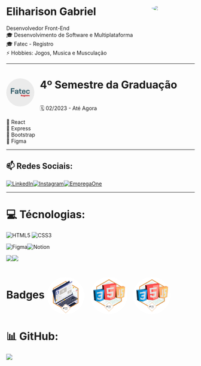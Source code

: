 # Eliharison Gabriel <img  width="100px" style="margin: 0 15px 0 0; border-radius: 99%" align="right" src="https://github.com/eliharison.png">

Desenvolvedor Front-End <br>🎓 Desenvolvimento de Software e Multiplataforma <br>🎓 Fatec - Registro <br>⚡ Hobbies: Jogos, Musica e Musculação

---

# <img src="https://raw.githubusercontent.com/Eliharison/Eliharison/refs/heads/main/assets/fatec-registro.jpeg" width="75px" style="margin: 0 15px 0 0; border-radius: 99%" align="left"> 4º Semestre da Graduação

<br> 🗓️ 02/2023 - Até Agora

📌 React<br>
📌 Express<br>
📌 Bootstrap<br>
📌 Figma<br>

---

## 📫 Redes Sociais:

[![LinkedIn](https://img.shields.io/badge/LinkedIn-0077B5?style=for-the-badge&logo=linkedin&logoColor=white)](https://linkedin.com/in/eliharison)[![Instagram](https://img.shields.io/badge/Instagram-E4405F?style=for-the-badge&logo=instagram&logoColor=white)](https://instagram.com/elihszd)[![EmpregaOne](https://img.shields.io/badge/Perfil-FF7F41?style=for-the-badge)](https://cursos.alura.com.br/emprega-one/profile/eliharison11)

---

# 💻 Técnologias:

![HTML5](https://img.shields.io/badge/html5-%23E34F26.svg?style=for-the-badge&logo=html5&logoColor=white) ![CSS3](https://img.shields.io/badge/css3-%231572B6.svg?style=for-the-badge&logo=css3&logoColor=white)

![Figma](https://img.shields.io/badge/figma-%23F24E1E.svg?style=for-the-badge&logo=figma&logoColor=white)![Notion](https://img.shields.io/badge/Notion-%23000000.svg?style=for-the-badge&logo=notion&logoColor=white)

![](https://shields.io/badge/react-black?logo=react&style=for-the-badge)![](https://img.shields.io/badge/Bootstrap-563D7C?style=for-the-badge&logo=bootstrap&logoColor=white)

# Badges <img src="https://raw.githubusercontent.com/Eliharison/Eliharison/refs/heads/main/assets/Badge-Portfolio.png" width="100px" style="margin: 0 15px 0 0; border-radius: 99%" align="center"><img src="https://raw.githubusercontent.com/Eliharison/Eliharison/refs/heads/main/assets/Badge-AluraGeek.png" width="100px" style="margin: 0 15px 0 0; border-radius: 99%" align="center"><img src="https://raw.githubusercontent.com/Eliharison/Eliharison/refs/heads/main/assets/Badge-AluraGeek.png" width="100px" style="margin: 0 15px 0 0; border-radius: 99%" align="center">

# 📊 GitHub:

![](https://github-readme-stats.vercel.app/api/top-langs/?username=eliharison&theme=dark&hide_border=false&include_all_commits=false&count_private=false&layout=compact)
